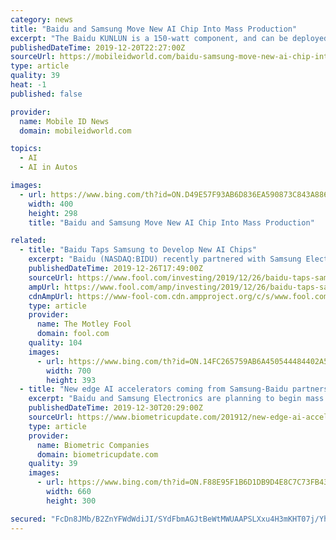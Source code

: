 ```yaml
---
category: news
title: "Baidu and Samsung Move New AI Chip Into Mass Production"
excerpt: "The Baidu KUNLUN is a 150-watt component, and can be deployed for a wide range of AI ... However, the tech can just as easily be used for speech recognition, image processing, or self-driving vehicles. “We’re expanding our business beyond mobile to datacenter applications by developing and mass-producing AI chips,” said Samsung Foundry ..."
publishedDateTime: 2019-12-20T22:27:00Z
sourceUrl: https://mobileidworld.com/baidu-samsung-move-new-ai-chip-into-mass-production-122005/
type: article
quality: 39
heat: -1
published: false

provider:
  name: Mobile ID News
  domain: mobileidworld.com

topics:
  - AI
  - AI in Autos

images:
  - url: https://www.bing.com/th?id=ON.D49E57F93AB6D836EA590873C843A886
    width: 400
    height: 298
    title: "Baidu and Samsung Move New AI Chip Into Mass Production"

related:
  - title: "Baidu Taps Samsung to Develop New AI Chips"
    excerpt: "Baidu (NASDAQ:BIDU) recently partnered with Samsung Electronics (OTC:SSNLF) to produce its new Kunlun AI accelerator chips, marking the first collaboration between the Chinese and South Korean tech giants. Samsung will manufacture the chips with its 14nm process and I-Cube (interposed-cube) package solution, which merges a SoC (system on ..."
    publishedDateTime: 2019-12-26T17:49:00Z
    sourceUrl: https://www.fool.com/investing/2019/12/26/baidu-taps-samsung-to-develop-new-ai-chips.aspx
    ampUrl: https://www.fool.com/amp/investing/2019/12/26/baidu-taps-samsung-to-develop-new-ai-chips.aspx
    cdnAmpUrl: https://www-fool-com.cdn.ampproject.org/c/s/www.fool.com/amp/investing/2019/12/26/baidu-taps-samsung-to-develop-new-ai-chips.aspx
    type: article
    provider:
      name: The Motley Fool
      domain: fool.com
    quality: 104
    images:
      - url: https://www.bing.com/th?id=ON.14FC265759AB6A450544484402A5194F
        width: 700
        height: 393
  - title: "New edge AI accelerators coming from Samsung-Baidu partnership and Innodisk"
    excerpt: "Baidu and Samsung Electronics are planning to begin mass producing a cloud-to-edge AI accelerator chip in early 2020 ... The chip also accelerates the ERNIE pre-training module for NLP to three times faster than the conventional GPU/FPGA-accelerating model. I-Cube technology connects a logic chip and high bandwidth memory with an interposer ..."
    publishedDateTime: 2019-12-30T20:29:00Z
    sourceUrl: https://www.biometricupdate.com/201912/new-edge-ai-accelerators-coming-from-samsung-baidu-partnership-and-innodisk
    type: article
    provider:
      name: Biometric Companies
      domain: biometricupdate.com
    quality: 39
    images:
      - url: https://www.bing.com/th?id=ON.F88E95F1B6D1DB9D4E8C7C73FB435EAE
        width: 660
        height: 300

secured: "FcDn8JMb/B2ZnYFWdWdiJI/SYdFbmAGJtBeWtMWUAAPSLXxu4H3mKHT07j/YhgVuogWgJ+wflykhjzz8Jd6+VINbBqqzZ4Hj6Yx6/EONtnrb42CgBWhEsIOdBxH4wW44+4Q4kxoDdBa7+eEnMbkLu5VPV8ngiy/XGkO4+NAsdB19mRUBiFRrPy9VRDVuSnAd/5whA6TkwxIpWkVwbFez2y2VG628OGRHhmkSMxJWew+mzjVoNNOgEF2yblorJxnFcjI6HmIcKaOzzWpnCzaK/g==;/iMUlsIrkvSTB9NMWuJe9g=="
---
```


